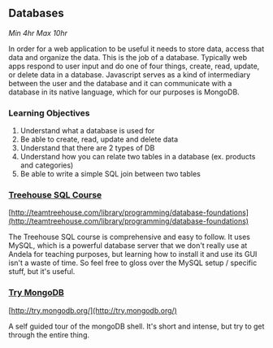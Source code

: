 ## Databases
*Min 4hr Max 10hr*

In order for a web application to be useful it needs to store data, access that
data and organize the data. This is the job of a database. Typically web apps
respond to user input and do one of four things, create, read, update, or
delete data in a database. Javascript serves as a kind of intermediary between the
user and the database and it can communicate with a database in its native
language, which for our purposes is MongoDB.

### Learning Objectives
  1. Understand what a database is used for
  2. Be able to create, read, update and delete data
  3. Understand that there are 2 types of DB
  4. Understand how you can relate two tables in a database (ex. products and categories)
  5. Be able to write a simple SQL join between two tables

### [Treehouse SQL Course](http://teamtreehouse.com/library/programming/database-foundations)

[http://teamtreehouse.com/library/programming/database-foundations](http://teamtreehouse.com/library/programming/database-foundations)

The Treehouse SQL course is comprehensive and easy to follow. It uses MySQL,
which is a powerful database server that we don't really use at Andela for
teaching purposes, but learning how to install it and use its GUI isn't a waste
of time. So feel free to gloss over the MySQL setup / specific stuff, but it's
useful.

### [Try MongoDB](http://try.mongodb.org/)

[http://try.mongodb.org/](http://try.mongodb.org/)

A self guided tour of the mongoDB shell. It's
short and intense, but try to get through the entire thing.
